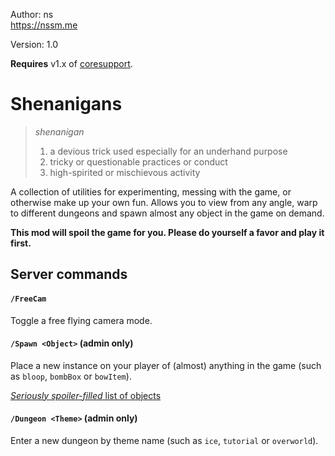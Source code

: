 Author: ns  
https://nssm.me

Version: 1.0

**Requires** v1.x of [coresupport](https://github.com/qoh/forgettable-mods/tree/master/mods/coresupport).

# Shenanigans

> *shenanigan*
> 1. a devious trick used especially for an underhand purpose
> 2. tricky or questionable practices or conduct
> 3. high-spirited or mischievous activity

A collection of utilities for experimenting, messing with the game,
or otherwise make up your own fun. Allows you to view from any angle,
warp to different dungeons and spawn almost any object in the game on demand.

**This mod will spoil the game for you.
Please do yourself a favor and play it first.**

## Server commands

#### `/FreeCam`

Toggle a free flying camera mode.

#### `/Spawn <Object>` (admin only)

Place a new instance on your player of (almost) anything in the game (such as `bloop`, `bombBox` or `bowItem`).

[*Seriously spoiler-filled* list of objects](https://nssm.me/forgettable/objects.html)

#### `/Dungeon <Theme>` (admin only)

Enter a new dungeon by theme name (such as `ice`, `tutorial` or `overworld`).
